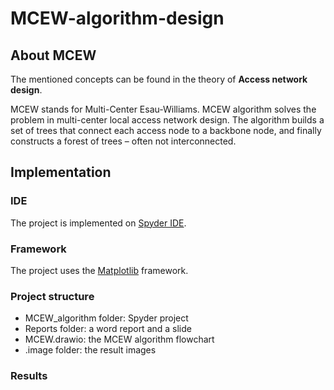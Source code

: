 # MCEW-algorithm-design
## About MCEW
The mentioned concepts can be found in the theory of **Access network design**.

MCEW stands for Multi-Center Esau-Williams. MCEW algorithm solves the problem in multi-center local access network design. The algorithm builds a set of trees that connect each access node to a backbone node, and finally constructs a forest of trees – often not interconnected.  
## Implementation
### IDE
The project is implemented on [Spyder IDE](https://www.spyder-ide.org/).
### Framework
The project uses the [Matplotlib](https://matplotlib.org/stable/index.html#) framework.
### Project structure
* MCEW_algorithm folder: Spyder project
* Reports folder: a word report and a slide
* MCEW.drawio: the MCEW algorithm flowchart
* .image folder: the result images
### Results
